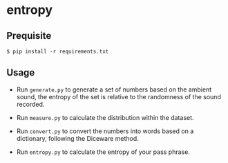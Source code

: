 # entropy

## Prequisite

  `$ pip install -r requirements.txt`

## Usage

- Run `generate.py` to generate a set of numbers based on the ambient sound, the
  entropy of the set is relative to the randomness of the sound recorded.

- Run `measure.py` to calculate the distribution within the dataset.

- Run `convert.py` to convert the numbers into words based on a dictionary,
  following the Diceware method.

- Run `entropy.py` to calculate the entropy of your pass phrase.
